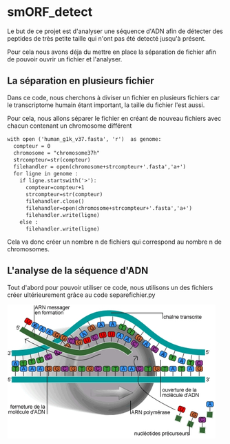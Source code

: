 # smORF_detect

Le but de ce projet est d'analyser une séquence d'ADN afin de détecter des peptides de très petite taille qui n'ont pas été detecté jusqu'à présent.

Pour cela nous avons déja du mettre en place la séparation de fichier afin de pouvoir ouvrir un fichier et l'analyser.

## La séparation en plusieurs fichier 

Dans ce code, nous cherchons à diviser un fichier en plusieurs fichiers car le transcriptome humain étant important, la taille du fichier l'est aussi.

Pour cela, nous allons séparer le fichier en créant de nouveau fichiers avec chacun contenant un chromosome différent 



```{r}
with open ('human_g1k_v37.fasta', 'r')  as genome: 
  compteur = 0
  chromosome = "chromosome37h"
  strcompteur=str(compteur)
  filehandler = open(chromosome+strcompteur+'.fasta','a+')
  for ligne in genome :
    if ligne.startswith('>'):
      compteur=compteur+1
      strcompteur=str(compteur)
      filehandler.close()
      filehandler=open(chromosome+strcompteur+'.fasta','a+')
      filehandler.write(ligne)
    else :
      filehandler.write(ligne)
```

Cela va donc créer un nombre n de fichiers qui correspond au nombre n de chromosomes.

## L'analyse de la séquence d'ADN

Tout d'abord pour pouvoir utiliser ce code, nous utilisons un des fichiers créer ultérieurement grâce au code separefichier.py 

![Cover](https://github.com/Melaniegou91/smORF_detect/blob/main/transcription.jpg)
